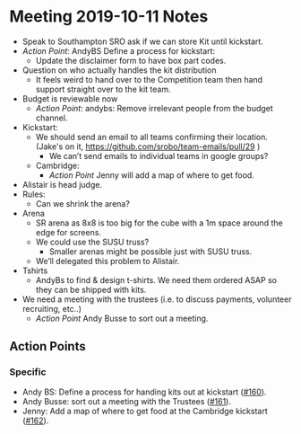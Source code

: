 # Meeting 2019-10-11 Notes
- Speak to Southampton SRO ask if we can store Kit until kickstart.
- *Action Point*: AndyBS Define a process for kickstart:
  - Update the disclaimer form to have box part codes.
- Question on who actually handles the kit distribution
  - It feels weird to hand over to the Competition team then hand support straight over to the kit team.
- Budget is reviewable now
  - *Action Point*: andybs: Remove irrelevant people from the budget channel.
- Kickstart:
  - We should send an email to all teams confirming their location. (Jake's on it, https://github.com/srobo/team-emails/pull/29 )
    - We can’t send emails to individual teams in google groups?
  - Cambridge:
    - *Action Point* Jenny will add a map of where to get food.
- Alistair is head judge.
- Rules:
  - Can we shrink the arena?
- Arena
  - SR arena as 8x8 is too big for the cube with a 1m space around the edge for screens.
  - We could use the SUSU truss?
    - Smaller arenas might be possible just with SUSU truss.
  - We’ll delegated this problem to Alistair.
- Tshirts
  - AndyBs to find & design t-shirts. We need them ordered ASAP so they can be shipped with kits.
- We need a meeting with the trustees (i.e. to discuss payments, volunteer recruiting, etc..)
  - *Action Point* Andy Busse to sort out a meeting.

## Action Points

### Specific

- Andy BS: Define a process for handing kits out at kickstart ([#160](https://github.com/srobo/competition-team-minutes/issues/160)).
- Andy Busse: sort out a meeting with the Trustees ([#161](https://github.com/srobo/competition-team-minutes/issues/161)).
- Jenny: Add a map of where to get food at the Cambridge kickstart ([#162](https://github.com/srobo/competition-team-minutes/issues/162)).
